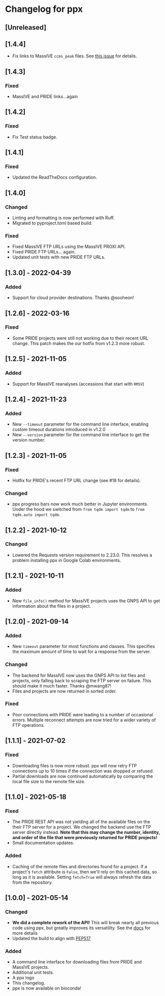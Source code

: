# Changelog for ppx

## [Unreleased]

## [1.4.4]
- Fix links to MassIVE `ccms_peak` files. See [this issue](https://github.com/CCMS-UCSD/MassIVEDocumentation/issues/30#issue) for details.

## [1.4.3]
### Fixed
- MassIVE and PRIDE links...again

## [1.4.2]
### Fixed
- Fix Test status badge.

## [1.4.1]
### Fixed
- Updated the ReadTheDocs configuration.

## [1.4.0]
### Changed
- Linting and formatting is now performed with Ruff.
- Migrated to pyproject.toml based build.

### Fixed
- Fixed MassIVE FTP URLs using the MassIVE PROXI API.
- Fixed PRIDE FTP URLs... again.
- Updated unit tests with new PRIDE FTP URLs.

## [1.3.0] - 2022-04-39
### Added
- Support for cloud provider destinations. Thanks @sooheon!

## [1.2.6] - 2022-03-16
### Fixed
- Some PRIDE projects were still not working due to their recent URL change.
  This patch makes the our hotfix from v1.2.3 more robust.

## [1.2.5] - 2021-11-05
### Added
- Support for MassIVE reanalyses (accessions that start with `RMSV`)

## [1.2.4] - 2021-11-23
### Added
- New `--timeout` parameter for the command line interface, enabling custom
  timeout durations introduced in v1.2.0
- New `--version` parameter for the command line interface to get the version
  number.

## [1.2.3] - 2021-11-05
### Fixed
- Hotfix for PRIDE's recent FTP URL change (see #18 for details).

### Changed
- ppx progress bars now work much better in Jupyter environments. Under the
  hood we switched from `from tqdm import tqdm` to `from tqdm.auto import
  tqdm`.

## [1.2.2] - 2021-10-12
### Changed
- Lowered the Requests version requirement to 2.23.0. This resolves a problem
  installing ppx in Google Colab environments.

## [1.2.1] - 2021-10-11
### Added
- New `file_info()` method for MassIVE projects uses the GNPS API to get
  information about the files in a project.

## [1.2.0] - 2021-09-14
### Added
- New `timeout` parameter for most functions and classes. This specifies the
  maximum amount of time to wait for a response from the server.

### Changed
- The backend for MassIVE now uses the GNPS API to list files and projects,
  only falling back to scraping the FTP server on failure. This should make
  it much faster. Thanks @mwang87!
- Files and projects are now returned in sorted order.

### Fixed
- Poor connections with PRIDE were leading to a number of occasional errors.
  Multiple reconnect attempts are now tried for a wider variety of FTP
  operations.

## [1.1.1] - 2021-07-02
### Fixed
- Downloading files is now more robust. ppx will now retry FTP connections up
  to 10 times if the connection was dropped or refused.
- Partial downloads are now continued automatically by comparing the local
  file size to the remote file size.

## [1.1.0] - 2021-05-18
### Fixed
- The PRIDE REST API was not yielding all of the available files on the their
  FTP server for a project. We changed the backend use the FTP server directly
  instead. **Note that this may change the number, identity, and order of the
  file that were previously returned for PRIDE projects!**
- Small documentation updates.

### Added
- Caching of the remote files and directories found for a project. If a
  project's `fetch` attribute is `False`, then we'll rely on this cached
  data, so long as it is available. Setting `fetch=True` will always refresh
  the data from the repository.

## [1.0.0] - 2021-05-14
### Changed
- **We did a complete rework of the API!** This will break nearly all previous
  code using ppx, but greatly improves its versatility.
  See the [docs](https://ppx.readthedocs.io) for more details
- Updated the build to align with
  [PEP517](https://www.python.org/dev/peps/pep-0517/)

### Added
- A command line interface for downloading files from PRIDE and MassIVE
  projects.
- Additional unit tests.
- A ppx logo
- This changelog.
- ppx is now available on bioconda!
